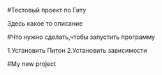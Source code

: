 #Тестовый проект по Гиту

Здесь какое то описание

#Что нужно сделать,чтобы запустить программу

1.Установить Питон
2.Установить зависимости

#My new project